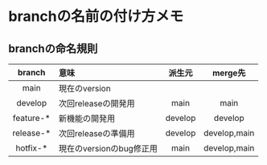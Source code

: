 # branchの名前の付け方メモ
##  branchの命名規則
| branch | 意味 | 派生元 | merge先 |
| :----: | :---- | :----: | :----: |
| main | 現在のversion |   |   |
| develop | 次回releaseの開発用 | main | main |
| feature-* | 新機能の開発用 | develop | develop |
| release-* | 次回releaseの準備用 | develop | develop,main |
| hotfix-* | 現在のversionのbug修正用 | main | develop,main |

